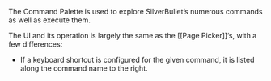 The Command Palette is used to explore SilverBullet’s numerous commands as well as execute them.

The UI and its operation is largely the same as the [[Page Picker]]‘s, with a few differences:

* If a keyboard shortcut is configured for the given command, it is listed along the command name to the right.
